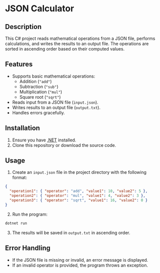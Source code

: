 # JSON Calculator

## Description

This C# project reads mathematical operations from a JSON file, performs calculations, and writes the results to an output file. The operations are sorted in ascending order based on their computed values.

## Features

- Supports basic mathematical operations:
  - Addition (`"add"`)
  - Subtraction (`"sub"`)
  - Multiplication (`"mul"`)
  - Square root (`"sqrt"`)
- Reads input from a JSON file (`input.json`).
- Writes results to an output file (`output.txt`).
- Handles errors gracefully.

## Installation

1. Ensure you have [.NET](https://dotnet.microsoft.com/) installed.
2. Clone this repository or download the source code.

## Usage

1. Create an `input.json` file in the project directory with the following format:

```json
{
  "operation1": { "operator": "add", "value1": 10, "value2": 5 },
  "operation2": { "operator": "mul", "value1": 4, "value2": 3 },
  "operation3": { "operator": "sqrt", "value1": 16, "value2": 0 }
}
```

2. Run the program:

```sh
dotnet run
```

3. The results will be saved in `output.txt` in ascending order.

## Error Handling

- If the JSON file is missing or invalid, an error message is displayed.
- If an invalid operator is provided, the program throws an exception.
